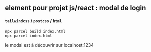 ## element pour projet js/react : modal de login
#### `tailwindcss` / `postcss` / `html`
```
npx parcel build index.html
npx parcel index.html
```
le modal est à découvrir sur localhost:1234
